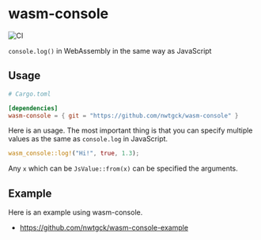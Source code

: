 # wasm-console
![CI](https://github.com/nwtgck/wasm-console/workflows/CI/badge.svg)

`console.log()` in WebAssembly in the same way as JavaScript 

## Usage

```toml
# Cargo.toml

[dependencies]
wasm-console = { git = "https://github.com/nwtgck/wasm-console" }
```

Here is an usage. The most important thing is that you can specify multiple values as the same as `console.log` in JavaScript.

```rust
wasm_console::log!("Hi!", true, 1.3);
```

Any `x` which can be `JsValue::from(x)` can be specified the arguments.

## Example
Here is an example using wasm-console.
- <https://github.com/nwtgck/wasm-console-example>
